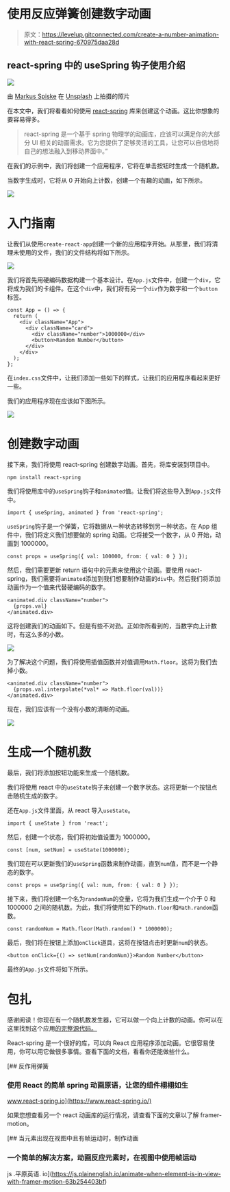 # 使用反应弹簧创建数字动画

> 原文：<https://levelup.gitconnected.com/create-a-number-animation-with-react-spring-670975daa28d>

## react-spring 中的 useSpring 钩子使用介绍

![](img/ab319738083a052bd8bd244f1516738f.png)

由 [Markus Spiske](https://unsplash.com/@markusspiske?utm_source=medium&utm_medium=referral) 在 [Unsplash](https://unsplash.com?utm_source=medium&utm_medium=referral) 上拍摄的照片

在本文中，我们将看看如何使用 [react-spring](https://www.react-spring.io/) 库来创建这个动画。这比你想象的要容易得多。

> react-spring 是一个基于 spring 物理学的动画库，应该可以满足你的大部分 UI 相关的动画需求。它为您提供了足够灵活的工具，让您可以自信地将自己的想法融入到移动界面中。”

在我们的示例中，我们将创建一个应用程序，它将在单击按钮时生成一个随机数。

当数字生成时，它将从 0 开始向上计数，创建一个有趣的动画，如下所示。

![](img/a1305fc87a6e51c1f84300d1a51995c0.png)

# 入门指南

让我们从使用`create-react-app`创建一个新的应用程序开始。从那里，我们将清理未使用的文件，我们的文件结构将如下所示。

![](img/0711731ea0c0ff0ec5a3c839b9f8797d.png)

我们将首先用硬编码数据构建一个基本设计。在`App.js`文件中，创建一个`div`，它将成为我们的卡组件。在这个`div`中，我们将有另一个`div`作为数字和一个`button`标签。

```
const App = () => {
  return (
    <div className="App">
      <div className="card">
        <div className="number">1000000</div>
        <button>Random Number</button>
      </div>
    </div>
  );
};
```

在`index.css`文件中，让我们添加一些如下的样式，让我们的应用程序看起来更好一些。

我们的应用程序现在应该如下图所示。

![](img/b28a4cbcb541c7d24c8338fd1929965f.png)

# 创建数字动画

接下来，我们将使用 react-spring 创建数字动画。首先，将库安装到项目中。

```
npm install react-spring
```

我们将使用库中的`useSpring`钩子和`animated`值。让我们将这些导入到`App.js`文件中。

```
import { useSpring, animated } from 'react-spring';
```

`useSpring`钩子是一个弹簧，它将数据从一种状态转移到另一种状态。在 App 组件中，我们将定义我们想要做的 spring 动画。它将接受一个数字，从 0 开始，动画到 1000000。

```
const props = useSpring({ val: 100000, from: { val: 0 } });
```

然后，我们需要更新 return 语句中的元素来使用这个动画。要使用 react-spring，我们需要将`animated`添加到我们想要制作动画的`div`中。然后我们将添加动画作为一个值来代替硬编码的数字。

```
<animated.div className="number">
  {props.val}
</animated.div>
```

这将创建我们的动画如下。但是有些不对劲。正如你所看到的，当数字向上计数时，有这么多的小数。

![](img/d93c4a1653fab1499f49d46ae80e87cd.png)

为了解决这个问题，我们将使用插值函数并对值调用`Math.floor`。这将为我们去掉小数。

```
<animated.div className="number">
  {props.val.interpolate(*val* => Math.floor(val))}
</animated.div>
```

现在，我们应该有一个没有小数的清晰的动画。

![](img/68828f24c51f3e7d9f73f6f0b2fa3fb3.png)

# 生成一个随机数

最后，我们将添加按钮功能来生成一个随机数。

我们将使用 react 中的`useState`钩子来创建一个数字状态。这将更新一个按钮点击随机生成的数字。

还在`App.js`文件里面，从 react 导入`useState`。

```
import { useState } from 'react';
```

然后，创建一个状态，我们将初始值设置为 1000000。

```
const [num, setNum] = useState(1000000);
```

我们现在可以更新我们的`useSpring`函数来制作动画，直到`num`值，而不是一个静态的数字。

```
const props = useSpring({ val: num, from: { val: 0 } });
```

接下来，我们将创建一个名为`randomNum`的变量，它将为我们生成一个介于 0 和 1000000 之间的随机数。为此，我们将使用如下的`Math.floor`和`Math.random`函数。

```
const randomNum = Math.floor(Math.random() * 1000000);
```

最后，我们将在按钮上添加`onClick`道具，这将在按钮点击时更新`num`的状态。

```
<button onClick={() => setNum(randomNum)}>Random Number</button>
```

最终的`App.js`文件将如下所示。

# 包扎

感谢阅读！你现在有一个随机数发生器，它可以做一个向上计数的动画。你可以在这里找到这个应用[的完整源代码。](https://github.com/chadmuro/medium-react-spring-number)

React-spring 是一个很好的库，可以向 React 应用程序添加动画。它很容易使用，你可以用它做很多事情。查看下面的文档，看看你还能做些什么。

[](https://www.react-spring.io/) [## 反作用弹簧

### 使用 React 的简单 spring 动画原语，让您的组件栩栩如生

www.react-spring.io](https://www.react-spring.io/) 

如果您想查看另一个 react 动画库的运行情况，请查看下面的文章以了解 framer-motion。

[](https://js.plainenglish.io/animate-when-element-is-in-view-with-framer-motion-63b254403bf) [## 当元素出现在视图中且有帧运动时，制作动画

### 一个简单的解决方案，动画反应元素时，在视图中使用帧运动

js .平原英语. io](https://js.plainenglish.io/animate-when-element-is-in-view-with-framer-motion-63b254403bf)
